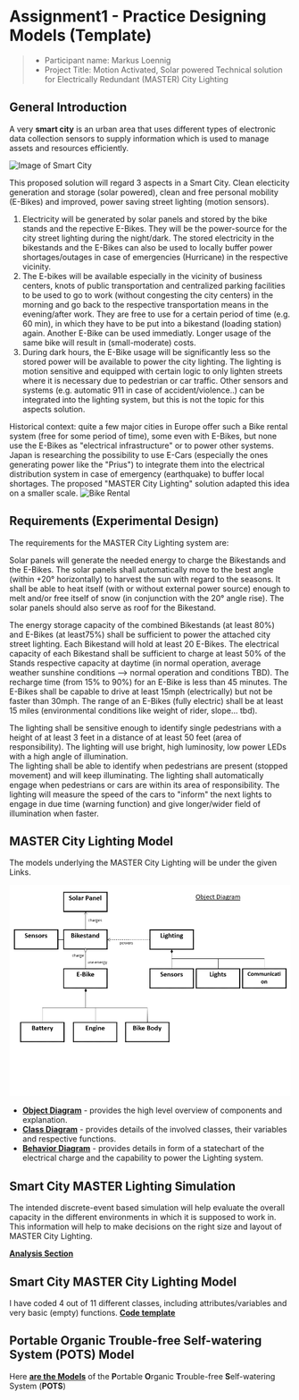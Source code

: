 ﻿# Assignment1 - Practice Designing Models (Template)

> * Participant name: Markus Loennig
> * Project Title: Motion Activated, Solar powered Technical solution for Electrically Redundant (MASTER) City Lighting
## General Introduction

A very **smart city** is an urban area that uses different types of electronic data collection sensors to supply information which is used to manage assets and resources efficiently.

![Image of Smart City](images/smartcity.png)

This proposed solution will regard 3 aspects in a Smart City. Clean electicity generation and storage (solar powered), clean and free personal mobility (E-Bikes) and improved, power saving street lighting (motion sensors). 
1. Electricity will be generated by solar panels and stored by the bike stands and the repective E-Bikes. They will be the power-source for the city street lighting during the night/dark. The stored electricity in the bikestands and the E-Bikes can also be used to locally buffer power shortages/outages in case of emergencies (Hurricane) in the respective vicinity.
2. The E-bikes will be available especially in the vicinity of business centers, knots of public transportation and centralized parking facilities to be used to go to work (without congesting the city centers) in the morning and go back to the respective transportation means in the evening/after work. They are free to use for a certain period of time (e.g. 60 min), in which they have to be put into a bikestand (loading station) again. Another E-Bike can be used immediatly. Longer usage of the same bike will result in (small-moderate) costs.
3. During dark hours, the E-Bike usage will be significantly less so the stored power will be available to power the city lighting. The lighting is motion sensitive and equipped with certain logic to only lighten streets where it is necessary due to pedestrian or car traffic. Other sensors and systems (e.g. automatic 911 in case of accident/violence..) can be integrated into the lighting system, but this is not the topic for this aspects solution.

Historical context: quite a few major cities in Europe offer such a Bike rental system (free for some period of time), some even with E-Bikes, but none use the E-Bikes as "electrical infrastructure" or to power other systems. Japan is researching the possibility to use E-Cars (especially the ones generating power like the "Prius") to integrate them into the electrical distribution system in case of emergency (earthquake) to buffer local shortages. 
The proposed "MASTER City Lighting" solution adapted this idea on a smaller scale.
![Bike Rental](images/Velibvelo1.jpg)

## Requirements (Experimental Design)

The requirements for the MASTER City Lighting system are:

Solar panels will generate the needed energy to charge the Bikestands and the E-Bikes. 
The solar panels shall automatically move to the best angle (within +20° horizontally) to harvest the sun with regard to the seasons.
It shall be able to heat itself (with or without external power source) enough to melt and/or free itself of snow (in conjunction with the 20° angle rise). The solar panels should also serve as roof for the Bikestand.

The energy storage capacity of the combined Bikestands (at least 80%) and E-Bikes (at least75%) shall be sufficient to power the attached city street lighting.
Each Bikestand will hold at least 20 E-Bikes.
The electrical capacity of each Bikestand shall be sufficient to charge at least 50%  of the Stands respective capacity at daytime (in normal operation, average weather sunshine conditions --> normal operation and conditions TBD). 
The recharge time (from 15% to 90%) for an E-Bike is less than 45 minutes. 
The E-Bikes shall be capable to drive at least 15mph (electrically) but not be faster than 30mph.
The range of an E-Bikes (fully electric) shall be at least 15 miles (environmental conditions like weight of rider, slope... tbd). 

The lighting shall be sensitive enough to identify single pedestrians with a height of at least 3 feet in a distance of at least 50 feet (area of responsibility). 
The lighting will use bright, high luminosity, low power LEDs with a high angle of illumination.   
The lighting shall be able to identify when pedestrians are present (stopped movement) and will keep illuminating.
The lighting shall automatically engage when pedestrians or cars are within its area of responsibility.
The lighting will measure the speed of the cars to "inform" the next lights to engage in due time (warning function) and give longer/wider field of illumination when faster.


## MASTER City Lighting Model

The models underlying the MASTER City Lighting will be under the given Links.

![Image of the MASTER City Lighting Object Diagram](images/object_diagram.png)

* [**Object Diagram**](model/object_diagram.md) - provides the high level overview of components and explanation.
* [**Class Diagram**](model/class_diagram.md) - provides details of the involved classes, their variables and respective functions. 
* [**Behavior Diagram**](model/behavior_diagram.md) - provides details in form of a statechart of the electrical charge and the capability to power the Lighting system. 


## Smart City MASTER Lighting Simulation

The intended discrete-event based simulation will help evaluate the overall capacity in the different environments in which it is supposed to work in. This information will help to make decisions on the right size and layout of MASTER City Lighting.

[**Analysis Section**](analysis/README.md)


## Smart City MASTER City Lighting Model
I have coded 4 out of 11 different classes, including attributes/variables and very basic (empty) functions.
[**Code template**](code/README.md) 

## **P**ortable **O**rganic **T**rouble-free **S**elf-watering System (**POTS**) Model
Here [**are the Models**](code/POTS_system/README.md) of the **P**ortable **O**rganic **T**rouble-free **S**elf-watering System (**POTS**)
